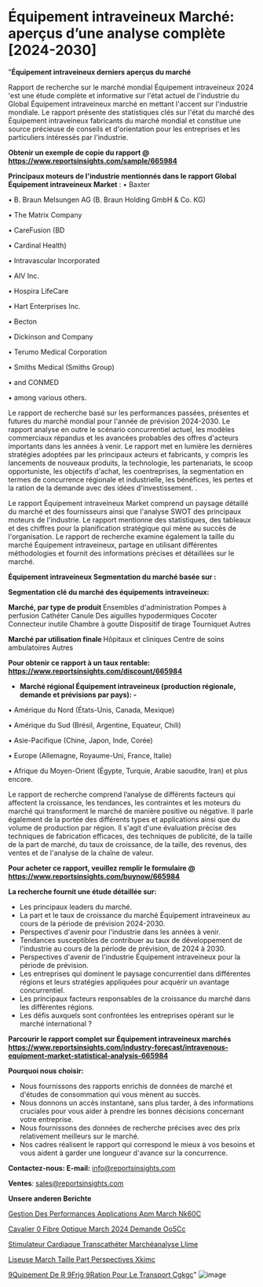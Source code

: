 # Équipement intraveineux Marché: aperçus d’une analyse complète [2024-2030]

"<strong>Équipement intraveineux derniers aperçus du marché</strong>

Rapport de recherche sur le marché mondial Équipement intraveineux 2024 'est une étude complète et informative sur l'état actuel de l'industrie du Global Équipement intraveineux marché en mettant l'accent sur l'industrie mondiale. Le rapport présente des statistiques clés sur l'état du marché des Équipement intraveineux fabricants du marché mondial et constitue une source précieuse de conseils et d'orientation pour les entreprises et les particuliers intéressés par l'industrie.

<strong>Obtenir un exemple de copie du rapport @ <a href=https://www.reportsinsights.com/sample/665984>https://www.reportsinsights.com/sample/665984</a></strong>

<strong>Principaux moteurs de l'industrie mentionnés dans le rapport Global Équipement intraveineux Market</strong> :
• Baxter

• B. Braun Melsungen AG (B. Braun Holding GmbH & Co. KG)

• The Matrix Company

• CareFusion (BD

• Cardinal Health)

• Intravascular Incorporated

• AIV Inc.

• Hospira LifeCare

• Hart Enterprises Inc.

• Becton

• Dickinson and Company

• Terumo Medical Corporation

• Smiths Medical (Smiths Group)

• and CONMED

• among various others.

Le rapport de recherche basé sur les performances passées, présentes et futures du marché mondial pour l'année de prévision 2024-2030. Le rapport analyse en outre le scénario concurrentiel actuel, les modèles commerciaux répandus et les avancées probables des offres d'acteurs importants dans les années à venir. Le rapport met en lumière les dernières stratégies adoptées par les principaux acteurs et fabricants, y compris les lancements de nouveaux produits, la technologie, les partenariats, le scoop opportuniste, les objectifs d'achat, les coentreprises, la segmentation en termes de concurrence régionale et industrielle, les bénéfices, les pertes et la ration de la demande avec des idées d'investissement. .

Le rapport Équipement intraveineux Market comprend un paysage détaillé du marché et des fournisseurs ainsi que l'analyse SWOT des principaux moteurs de l'industrie. Le rapport mentionne des statistiques, des tableaux et des chiffres pour la planification stratégique qui mène au succès de l'organisation. Le rapport de recherche examine également la taille du marché Équipement intraveineux, partage en utilisant différentes méthodologies et fournit des informations précises et détaillées sur le marché.

<strong>Équipement intraveineux Segmentation du marché basée sur :</strong>

<strong> Segmentation clé du marché des équipements intraveineux: </strong>

<strong> Marché, par type de produit </strong>
Ensembles d'administration
Pompes à perfusion
Cathéter
Canule
Des aiguilles hypodermiques
Cocoter
Connecteur inutile
Chambre à goutte
Dispositif de tirage
Tourniquet
Autres

<strong> Marché par utilisation finale </strong>
Hôpitaux et cliniques
Centre de soins ambulatoires
Autres

<strong>Pour obtenir ce rapport à un taux rentable: <a href=https://www.reportsinsights.com/discount/665984>https://www.reportsinsights.com/discount/665984</a></strong>
<ul>
  <li><strong>Marché régional Équipement intraveineux (production régionale, demande et prévisions par pays): -</strong></li>
</ul>
• Amérique du Nord (États-Unis, Canada, Mexique)

• Amérique du Sud (Brésil, Argentine, Equateur, Chili)

• Asie-Pacifique (Chine, Japon, Inde, Corée)

• Europe (Allemagne, Royaume-Uni, France, Italie)

• Afrique du Moyen-Orient (Égypte, Turquie, Arabie saoudite, Iran) et plus encore.

Le rapport de recherche comprend l’analyse de différents facteurs qui affectent la croissance, les tendances, les contraintes et les moteurs du marché qui transforment le marché de manière positive ou négative. Il parle également de la portée des différents types et applications ainsi que du volume de production par région. Il s'agit d'une évaluation précise des techniques de fabrication efficaces, des techniques de publicité, de la taille de la part de marché, du taux de croissance, de la taille, des revenus, des ventes et de l'analyse de la chaîne de valeur.

<strong>Pour acheter ce rapport, veuillez remplir le formulaire @   <a href=https://www.reportsinsights.com/buynow/665984>https://www.reportsinsights.com/buynow/665984</a></strong>

<strong>La recherche fournit une étude détaillée sur:</strong>
<ul>
  <li>Les principaux leaders du marché.</li>
  <li>La part et le taux de croissance du marché Équipement intraveineux au cours de la période de prévision 2024-2030.</li>
  <li>Perspectives d'avenir pour l'industrie dans les années à venir.</li>
  <li>Tendances susceptibles de contribuer au taux de développement de l'industrie au cours de la période de prévision, de 2024 à 2030.</li>
  <li>Perspectives d'avenir de l'industrie Équipement intraveineux pour la période de prévision.</li>
  <li>Les entreprises qui dominent le paysage concurrentiel dans différentes régions et leurs stratégies appliquées pour acquérir un avantage concurrentiel.</li>
  <li>Les principaux facteurs responsables de la croissance du marché dans les différentes régions.</li>
  <li>Les défis auxquels sont confrontées les entreprises opérant sur le marché international ?</li>
</ul>

<strong>Parcourir le rapport complet sur Équipement intraveineux marchés <a href=https://www.reportsinsights.com/industry-forecast/intravenous-equipment-market-statistical-analysis-665984>https://www.reportsinsights.com/industry-forecast/intravenous-equipment-market-statistical-analysis-665984</a></strong>

<strong>Pourquoi nous choisir:</strong>
<ul>
  <li>Nous fournissons des rapports enrichis de données de marché et d'études de consommation qui vous mènent au succès.</li>
  <li>Nous donnons un accès instantané, sans plus tarder, à des informations cruciales pour vous aider à prendre les bonnes décisions concernant votre entreprise.</li>
  <li>Nous fournissons des données de recherche précises avec des prix relativement meilleurs sur le marché.</li>
  <li>Nos cadres réalisent le rapport qui correspond le mieux à vos besoins et vous aident à garder une longueur d'avance sur la concurrence.</li>
</ul>
<strong>Contactez-nous:
</strong><strong>E-mail:</strong> <a href=mailto:info@reportsinsights.com>info@reportsinsights.com</a>

<strong>Ventes</strong>: <a href=mailto:sales@reportsinsights.com>sales@reportsinsights.com</a>

<strong>Unsere anderen Berichte</strong>

<a href=https://www.linkedin.com/pulse/gestion-des-performances-applications-apm-march%C3%A9-nk60c/>Gestion Des Performances Applications Apm March Nk60C</a>

<a href=https://www.linkedin.com/pulse/cavalier-%C3%A0-fibre-optique-march%C3%A9-2024-demande-oo5cc/>Cavalier  0 Fibre Optique March 2024 Demande Oo5Cc</a>

<a href=https://www.linkedin.com/pulse/stimulateur-cardiaque-transcathéter-marchéanalyse-lljme/>Stimulateur Cardiaque Transcathéter Marchéanalyse Lljme</a>

<a href=https://www.linkedin.com/pulse/liseuse-march%C3%A9-taille-part-perspectives-xkimc/>Liseuse March Taille Part Perspectives Xkimc</a>

<a href=https://www.linkedin.com/pulse/%C3%A9quipement-de-r%C3%A9frig%C3%A9ration-pour-le-transport-cgkgc/> 9Quipement De R 9Frig 9Ration Pour Le Transport Cgkgc</a>"
![image](https://github.com/daminid12/RImarketdynamics/assets/158430485/00321a6e-dd55-44c1-a5f1-626245fa0c02)
